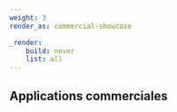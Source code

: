 ```yaml
---
weight: 3
render_as: commercial-showcase

_render:
    build: never
    list: all
---
```


## Applications commerciales